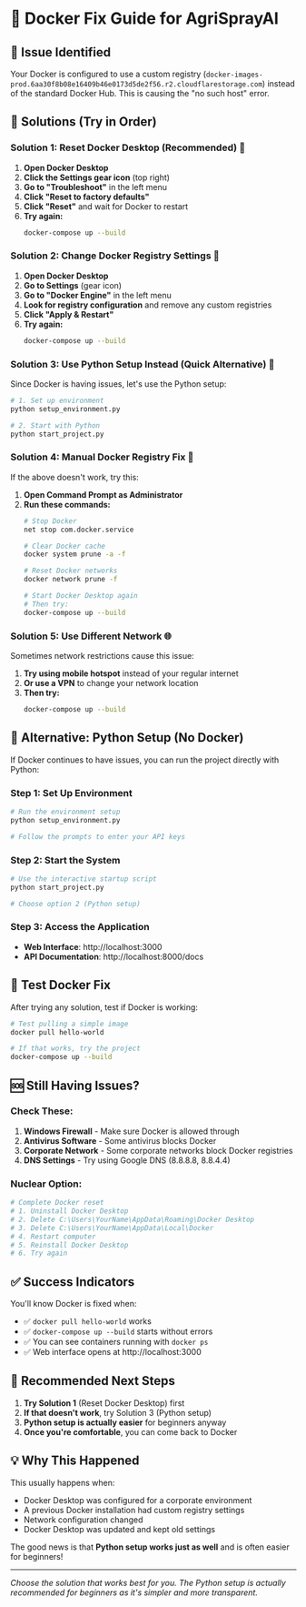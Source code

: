 # 🐳 Docker Fix Guide for AgriSprayAI

## 🚨 **Issue Identified**

Your Docker is configured to use a custom registry (`docker-images-prod.6aa30f8b08e16409b46e0173d5de2f56.r2.cloudflarestorage.com`) instead of the standard Docker Hub. This is causing the "no such host" error.

## 🔧 **Solutions (Try in Order)**

### **Solution 1: Reset Docker Desktop (Recommended) 🥇**

1. **Open Docker Desktop**
2. **Click the Settings gear icon** (top right)
3. **Go to "Troubleshoot"** in the left menu
4. **Click "Reset to factory defaults"**
5. **Click "Reset"** and wait for Docker to restart
6. **Try again:**
   ```bash
   docker-compose up --build
   ```

### **Solution 2: Change Docker Registry Settings 🥈**

1. **Open Docker Desktop**
2. **Go to Settings** (gear icon)
3. **Go to "Docker Engine"** in the left menu
4. **Look for registry configuration** and remove any custom registries
5. **Click "Apply & Restart"**
6. **Try again:**
   ```bash
   docker-compose up --build
   ```

### **Solution 3: Use Python Setup Instead (Quick Alternative) 🥉**

Since Docker is having issues, let's use the Python setup:

```bash
# 1. Set up environment
python setup_environment.py

# 2. Start with Python
python start_project.py
```

### **Solution 4: Manual Docker Registry Fix 🔧**

If the above doesn't work, try this:

1. **Open Command Prompt as Administrator**
2. **Run these commands:**
   ```bash
   # Stop Docker
   net stop com.docker.service
   
   # Clear Docker cache
   docker system prune -a -f
   
   # Reset Docker networks
   docker network prune -f
   
   # Start Docker Desktop again
   # Then try:
   docker-compose up --build
   ```

### **Solution 5: Use Different Network 🌐**

Sometimes network restrictions cause this issue:

1. **Try using mobile hotspot** instead of your regular internet
2. **Or use a VPN** to change your network location
3. **Then try:**
   ```bash
   docker-compose up --build
   ```

## 🚀 **Alternative: Python Setup (No Docker)**

If Docker continues to have issues, you can run the project directly with Python:

### **Step 1: Set Up Environment**
```bash
# Run the environment setup
python setup_environment.py

# Follow the prompts to enter your API keys
```

### **Step 2: Start the System**
```bash
# Use the interactive startup script
python start_project.py

# Choose option 2 (Python setup)
```

### **Step 3: Access the Application**
- **Web Interface**: http://localhost:3000
- **API Documentation**: http://localhost:8000/docs

## 🧪 **Test Docker Fix**

After trying any solution, test if Docker is working:

```bash
# Test pulling a simple image
docker pull hello-world

# If that works, try the project
docker-compose up --build
```

## 🆘 **Still Having Issues?**

### **Check These:**
1. **Windows Firewall** - Make sure Docker is allowed through
2. **Antivirus Software** - Some antivirus blocks Docker
3. **Corporate Network** - Some corporate networks block Docker registries
4. **DNS Settings** - Try using Google DNS (8.8.8.8, 8.8.4.4)

### **Nuclear Option:**
```bash
# Complete Docker reset
# 1. Uninstall Docker Desktop
# 2. Delete C:\Users\YourName\AppData\Roaming\Docker Desktop
# 3. Delete C:\Users\YourName\AppData\Local\Docker
# 4. Restart computer
# 5. Reinstall Docker Desktop
# 6. Try again
```

## ✅ **Success Indicators**

You'll know Docker is fixed when:
- ✅ `docker pull hello-world` works
- ✅ `docker-compose up --build` starts without errors
- ✅ You can see containers running with `docker ps`
- ✅ Web interface opens at http://localhost:3000

## 🎯 **Recommended Next Steps**

1. **Try Solution 1** (Reset Docker Desktop) first
2. **If that doesn't work**, try Solution 3 (Python setup)
3. **Python setup is actually easier** for beginners anyway
4. **Once you're comfortable**, you can come back to Docker

## 💡 **Why This Happened**

This usually happens when:
- Docker Desktop was configured for a corporate environment
- A previous Docker installation had custom registry settings
- Network configuration changed
- Docker Desktop was updated and kept old settings

The good news is that **Python setup works just as well** and is often easier for beginners!

---

*Choose the solution that works best for you. The Python setup is actually recommended for beginners as it's simpler and more transparent.*
